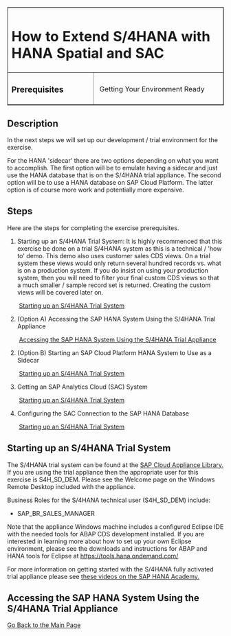 <table width=100% border=>
<tr><td colspan=2><h1>How to Extend S/4HANA with HANA Spatial and SAC</h1></td></tr>
<tr><td><h3>Prerequisites</h3></td><td width=60%></br>&nbsp;Getting Your Environment Ready</p></td></tr>
</table>

## Description

In the next steps we will set up our development / trial environment for the exercise. 

For the HANA 'sidecar' there are two options depending on what you want to accomplish. The first option will be to emulate having a sidecar and just use the HANA database that is on the S/4HANA trial appliance. The second option will be to use a HANA database on SAP Cloud Platform. The latter option is of course more work and potentially more expensive.

## Steps

Here are the steps for completing the exercise prerequisites.

1. Starting up an S/4HANA Trial System: It is highly recommenced that this exercise be done on a trial S/4HANA system as this is a technical / 'how to' demo. This demo also uses customer sales CDS views. On a trial system these views would only return several hundred records vs. what is on a production system. If you do insist on using your production system, then you will need to filter your final custom CDS views so that a much smaller / sample record set is returned. Creating the custom views will be covered later on.

&nbsp;&nbsp;&nbsp;&nbsp;&nbsp;&nbsp;&nbsp;[Starting up an S/4HANA Trial System](#s4htrial)

2. (Option A) Accessing the SAP HANA System Using the S/4HANA Trial Appliance

&nbsp;&nbsp;&nbsp;&nbsp;&nbsp;&nbsp;&nbsp;[Accessing the SAP HANA System Using the S/4HANA Trial Appliance](#hdbons4h)

2. (Option B) Starting an SAP Cloud Platform HANA System to Use as a Sidecar

&nbsp;&nbsp;&nbsp;&nbsp;&nbsp;&nbsp;&nbsp;[Starting up an S/4HANA Trial System](#s4htrial)

3. Getting an SAP Analytics Cloud (SAC) System

&nbsp;&nbsp;&nbsp;&nbsp;&nbsp;&nbsp;&nbsp;[Starting up an S/4HANA Trial System](#s4htrial)

4. Configuring the SAC Connection to the SAP HANA Database

&nbsp;&nbsp;&nbsp;&nbsp;&nbsp;&nbsp;&nbsp;[Starting up an S/4HANA Trial System](#s4htrial)


## <a name="s4htrial"></a> Starting up an S/4HANA Trial System

The S/4HANA trial system can be found at the [SAP Cloud Appliance Library.](https://cal.sap.com/console/tenant_5XPSH094G71U#/solutions/614183a7-11c6-4030-9908-81b6eab86d54) If you are using the trial appliance then the appropriate user for this exercise is S4H_SD_DEM. Please see the Welcome page on the Windows Remote Desktop included with the appliance. 

Business Roles for the S/4HANA technical user (S4H_SD_DEM) include:
* SAP_BR_SALES_MANAGER

Note that the appliance Windows machine includes a configured Eclipse IDE with the needed tools for ABAP CDS development installed. If you are interested in learning more about how to set up your own Eclipse environment, please see the downloads and instructions for ABAP and HANA tools for Eclipse at https://tools.hana.ondemand.com/

For more information on getting started with the S/4HANA fully activated trial appliance please see [these videos on the SAP HANA Academy.](https://www.youtube.com/playlist?list=PLkzo92owKnVwCbYmnsFkPQ8hCyzGmXO8_)


## <a name="hdbons4h"></a> Accessing the SAP HANA System Using the S/4HANA Trial Appliance

[Go Back to the Main Page](../demoHowTo.md)
